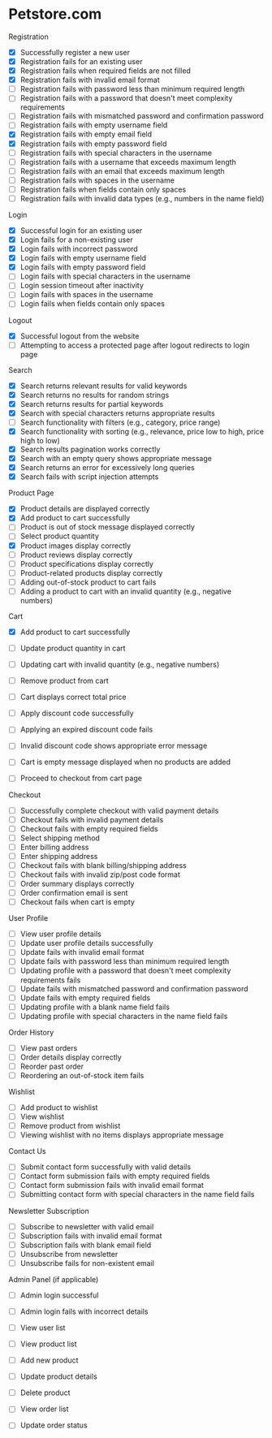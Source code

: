 # Petstore.com

Registration
* [x] Successfully register a new user
* [x] Registration fails for an existing user
* [x] Registration fails when required fields are not filled
* [x] Registration fails with invalid email format
* [ ] Registration fails with password less than minimum required length
* [ ] Registration fails with a password that doesn't meet complexity requirements
* [ ] Registration fails with mismatched password and confirmation password
* [ ] Registration fails with empty username field
* [x] Registration fails with empty email field
* [x] Registration fails with empty password field
* [ ] Registration fails with special characters in the username
* [ ] Registration fails with a username that exceeds maximum length
* [ ] Registration fails with an email that exceeds maximum length
* [ ] Registration fails with spaces in the username
* [ ] Registration fails when fields contain only spaces
* [ ] Registration fails with invalid data types (e.g., numbers in the name field)

Login
* [x] Successful login for an existing user
* [x] Login fails for a non-existing user
* [x] Login fails with incorrect password
* [x] Login fails with empty username field
* [x] Login fails with empty password field
* [ ] Login fails with special characters in the username
* [ ] Login session timeout after inactivity
* [ ] Login fails with spaces in the username
* [ ] Login fails when fields contain only spaces

Logout
* [x] Successful logout from the website
* [ ] Attempting to access a protected page after logout redirects to login page

Search
* [x] Search returns relevant results for valid keywords
* [x] Search returns no results for random strings
* [x] Search returns results for partial keywords
* [x] Search with special characters returns appropriate results
* [ ] Search functionality with filters (e.g., category, price range)
* [x] Search functionality with sorting (e.g., relevance, price low to high, price high to low)
* [x] Search results pagination works correctly
* [x] Search with an empty query shows appropriate message
* [x] Search returns an error for excessively long queries
* [x] Search fails with script injection attempts

Product Page
* [x] Product details are displayed correctly
* [x] Add product to cart successfully
* [ ] Product is out of stock message displayed correctly
* [ ] Select product quantity
* [X] Product images display correctly
* [ ] Product reviews display correctly
* [ ] Product specifications display correctly
* [ ] Product-related products display correctly
* [ ] Adding out-of-stock product to cart fails
* [ ] Adding a product to cart with an invalid quantity (e.g., negative numbers)

Cart
* [x] Add product to cart successfully
* [ ] Update product quantity in cart
* [ ] Updating cart with invalid quantity (e.g., negative numbers)
* [ ] Remove product from cart
* [ ] Cart displays correct total price
* [ ] Apply discount code successfully
* [ ] Applying an expired discount code fails
* [ ] Invalid discount code shows appropriate error message
* [ ] Cart is empty message displayed when no products are added
* [ ] Proceed to checkout from cart page


Checkout
* [ ] Successfully complete checkout with valid payment details
* [ ] Checkout fails with invalid payment details
* [ ] Checkout fails with empty required fields
* [ ] Select shipping method
* [ ] Enter billing address
* [ ] Enter shipping address
* [ ] Checkout fails with blank billing/shipping address
* [ ] Checkout fails with invalid zip/post code format
* [ ] Order summary displays correctly
* [ ] Order confirmation email is sent
* [ ] Checkout fails when cart is empty

User Profile
* [ ] View user profile details
* [ ] Update user profile details successfully
* [ ] Update fails with invalid email format
* [ ] Update fails with password less than minimum required length
* [ ] Updating profile with a password that doesn't meet complexity requirements fails
* [ ] Update fails with mismatched password and confirmation password
* [ ] Update fails with empty required fields
* [ ] Updating profile with a blank name field fails
* [ ] Updating profile with special characters in the name field fails

Order History
* [ ] View past orders
* [ ] Order details display correctly
* [ ] Reorder past order
* [ ] Reordering an out-of-stock item fails

Wishlist
* [ ] Add product to wishlist
* [ ] View wishlist
* [ ] Remove product from wishlist
* [ ] Viewing wishlist with no items displays appropriate message

Contact Us
* [ ] Submit contact form successfully with valid details
* [ ] Contact form submission fails with empty required fields
* [ ] Contact form submission fails with invalid email format
* [ ] Submitting contact form with special characters in the name field fails

Newsletter Subscription
* [ ] Subscribe to newsletter with valid email
* [ ] Subscription fails with invalid email format
* [ ] Subscription fails with blank email field
* [ ] Unsubscribe from newsletter
* [ ] Unsubscribe fails for non-existent email

Admin Panel (if applicable)
* [ ] Admin login successful
* [ ] Admin login fails with incorrect details
* [ ] View user list
* [ ] View product list
* [ ] Add new product
* [ ] Update product details
* [ ] Delete product
* [ ] View order list
* [ ] Update order status



